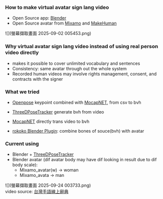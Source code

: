 ### How to make virtual avatar sign lang video
+ Open Source app: [Blender](https://www.blender.org/)
+ Open Source avatar from [Mixamo](https://www.mixamo.com/) and [MakeHuman](http://makehumancommunity.org/content/downloads.html)

![](螢幕擷取畫面 2025-09-02 005453.png)  

### Why virtual avatar sign lang video instead of using real person video directly
- makes it possible to cover unlimited vocabulary and sentences
- Consistency: same avatar through out the whole system
- Recorded human videos may involve rights management, consent, and contracts with the signer

### What we tried
+ [Openpose](https://github.com/CMU-Perceptual-Computing-Lab/openpose) keypoint combined with [MocapNET](https://github.com/FORTH-ModelBasedTracker/MocapNET), from csv to bvh

+ [ThreeDPoseTracker](https://freedom3d.art/post-category/category-artificial-intelligence-ai/threedposetracker-v0-6-2/) generate bvh from video

+ [MocapNET](https://github.com/FORTH-ModelBasedTracker/MocapNET) directly trans video to bvh

+ [rokoko Blender Plugin](https://www.rokoko.com/integrations/blender): combine bones of souce(bvh) with avatar

### Current using 
+ Blender + [ThreeDPoseTracker](https://freedom3d.art/post-category/category-artificial-intelligence-ai/threedposetracker-v0-6-2/)
+ Blender avatar (dif avatar body may have dif looking in result due to dif body scale): 
    + Mixamo_avatar(w) -> woman
    + Mixamo_avata -> man

![](螢幕擷取畫面 2025-09-24 003733.png)  
video source: [台灣手語線上辭典](https://twtsl.ccu.edu.tw/) 